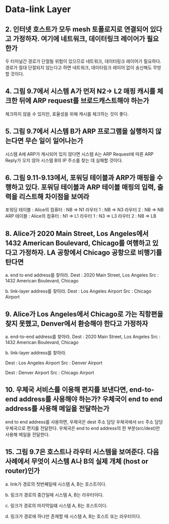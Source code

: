# Data-link Layer

## 2. 인터넷 호스트가 모두 mesh 토폴로지로 연결되어 있다고 가정하자. 여기에 네트워크, 데이터링크 레이어가 필요한가

두 터미널간 경로가 단절될 위험이 있으므로 네트워크, 데이터링크 레이어가 필요하다.
경로가 절대 단절되지 않는다고 하면 네트워크, 데이터링크 레이어 없이 송신해도 무방할 것이다.

## 4. 그림 9.7에서 시스템 A가 먼저 N2-> L2 매핑 캐시를 체크한 뒤에 ARP request를 브로드캐스트해야 하는가

체크하지 않을 수 있지만, 효율성을 위해 캐시를 체크하는 것이 좋다.

## 5. 그림 9.7에서 시스템 B가 ARP 프로그램을 실행하지 않는다면 무슨 일이 일어나는가

시스템 A에 ARP가 캐시되어 있지 않다면 시스템 A는 ARP Request에 따른 ARP Reply가 오지 않아 시스템 B의 IP 주소를 찾는 데 실패할 것이다.

## 6. 그림 9.11-9.13에서, 포워딩 테이블과 ARP가 매핑을 수행하고 있다. 포워딩 테이블과 ARP 테이블 매핑의 입력, 출력을 리스트해 차이점을 보여라

포워딩 테이블 :
    Alice의 컴퓨터 : NB => N1
    라우터 1 : NB => N3
    라우터 2 : NB => NB
ARP 테이블 :
    Alice의 컴퓨터 : N1 => L1
    라우터 1 : N3 => L3
    라우터 2 : NB => LB

## 8. Alice가 2020 Main Street, Los Angeles에서 1432 American Boulevard, Chicago를 여행하고 있다고 가정하자. LA 공항에서 Chicago 공항으로 비행기를 탄다면

a. end to end address를 찾아라.
Dest : 2020 Main Street, Los Angeles
Src : 1432 American Boulevard, Chicago

b. link-layer address를 찾아라.
Dest : Los Angeles Airport
Src : Chicago Airport

## 9. Alice가 Los Angeles에서 Chicago로 가는 직항편을 찾지 못했고, Denver에서 환승해야 한다고 가정하자

a. end-to-end address를 찾아라.
Dest : 2020 Main Street, Los Angeles
Src : 1432 American Boulevard, Chicago

b. link-layer address를 찾아라.

Dest : Los Angeles Airport
Src : Denver Airport

Dest : Denver Airport
Src : Chicago Airport

## 10. 우체국 서비스를 이용해 편지를 보낸다면, end-to-end address를 사용해야 하는가? 우체국이 end to end address를 사용해 메일을 전달하는가

end to end address를 사용하면, 우체국은 dest 주소 담당 우체국에서 src 주소 담당 우체국으로 편지를 전달한다.
우체국은 end to end address의 한 부분(src/dest)만 사용해 메일을 전달한다.

## 15. 그림 9.7은 호스트나 라우터 시스템을 보여준다. 다음 사례에서 무엇이 시스템 A나 B의 실제 개체 (host or router)인가

a. link가 경로의 첫번째일때
시스템 A, B는 호스트이다.

b. 링크가 경로의 중간일때
시스템 A, B는 라우터이다.

c. 링크가 경로의 마지막일떄
시스템 A, B는 호스트이다.

d. 링크가 경로에 하나만 존재할 때
시스템 A, B는 호스트 또는 라우터이다.